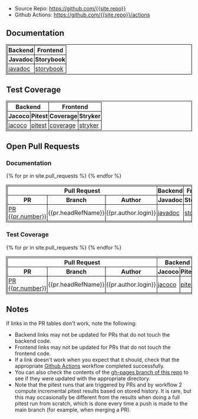 <style>
table, th, td {
  border: 1px solid black;
  padding: 2px;
  border-collapse: collapse;
}
tbody tr:nth-child(even) {background-color: #f2f2f2;}
</style>

* Source Repo: <https://github.com/{{site.repo}}>
* Github Actions: <https://github.com/{{site.repo}}/actions>

## Documentation

<table>
<thead>
<tr>
<th colspan="1" style="text-align:center">Backend</th>
<th colspan="1" style="text-align:center">Frontend</th>
</tr>
<tr>
<th>Javadoc</th>
<th>Storybook</th>
</tr>
</thead>
<tbody>
<tr>
<td><a href="javadoc">javadoc</a></td>
<td><a href="storybook">storybook</a></td>
</tr>
</tbody>
</table>

## Test Coverage

<table>
<thead>
<tr>
<th colspan="2" style="text-align:center">Backend</th>
<th colspan="2" style="text-align:center">Frontend</th>
</tr>
<tr>
<th>Jacoco</th>
<th>Pitest</th>
<th>Coverage</th>
<th>Stryker</th>
</tr>
</thead>
<tbody>
<tr>
<td><a href="jacoco">jacoco</a></td>
<td><a href="pitest">pitest</a></td>
<td><a href="coverage">coverage</a></td>
<td><a href="stryker/mutation.html">stryker</a></td>
</tr>
</tbody>
</table>


## Open Pull Requests

### Documentation

<table>
<thead>
<tr>
<th colspan="3" style="text-align:center">Pull Request</th>
<th colspan="1" style="text-align:center">Backend</th>
<th colspan="1" style="text-align:center">Frontend</th>
</tr>
<tr>
<th>PR</th>
<th>Branch</th>
<th>Author</th>
<th>Javadoc</th>
<th>Storybook</th>
</tr>
</thead>
<tbody>
{% for pr in site.pull_requests %}
<tr>
<td><a href="{{pr.url}}">PR {{pr.number}}</a></td>
<td>{{pr.headRefName}}</td>
<td>{{pr.author.login}}</td>
<td><a href="prs/{{pr.number}}/javadoc">javadoc</a></td>
<td><a href="prs/{{pr.number}}/storybook">storybook</a></td>
</tr>
{% endfor %}
</tbody>
</table>

### Test Coverage

<table>
<thead>
<tr>
<th colspan="3" style="text-align:center">Pull Request</th>
<th colspan="2" style="text-align:center">Backend</th>
<th colspan="2" style="text-align:center">Frontend</th>
</tr>
<tr>
<th>PR</th>
<th>Branch</th>
<th>Author</th>
<th>Jacoco</th>
<th>Pitest</th>
<th>Coverage</th>
<th>Stryker</th>
</tr>
</thead>
<tbody>
{% for pr in site.pull_requests %}
<tr>
<td><a href="{{pr.url}}">PR {{pr.number}}</a></td>
<td>{{pr.headRefName}}</td>
<td>{{pr.author.login}}</td>
<td><a href="prs/{{pr.number}}/jacoco">jacoco</a></td>
<td><a href="prs/{{pr.number}}/pitest">pitest</a></td>
<td><a href="prs/{{pr.number}}/coverage">coverage</a></td>
<td><a href="prs/{{pr.number}}/stryker/mutation.html">stryker</a></td>
</tr>
{% endfor %}
</tbody>
</table>

## Notes

If links in the PR tables don't work, note the following:
* Backend links may not be updated for PRs that do not touch the backend code.
* Frontend links may not be updated for PRs that do not touch the frontend code.
* If a link doesn't work when you expect that it should, check that the appropriate [Github Actions](https://github.com/{{site.repo}}/actions) workflow completed successfully.
* You can also check the contents of the [gh-pages branch of this repo](https://github.com/{{site.repo}}/tree/gh-pages) to see if they were updated with the appropriate directory.
* Note that the pitest runs that are triggered by PRs and by workflow 2 compute
  incremental pitest results based on stored history.  It is rare, but this may
  occasionally be different from the results when doing a full pitest run from 
  scratch, which is done every time a push is made to the main branch (for example,
  when merging a PR).
